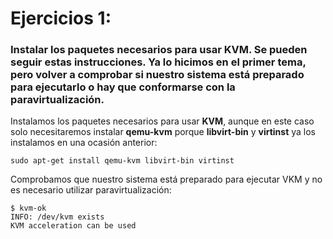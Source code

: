# Ejercicios 1:
### Instalar los paquetes necesarios para usar KVM. Se pueden seguir estas instrucciones. Ya lo hicimos en el primer tema, pero volver a comprobar si nuestro sistema está preparado para ejecutarlo o hay que conformarse con la paravirtualización.

Instalamos los paquetes necesarios para usar **KVM**, aunque en este caso solo necesitaremos instalar **qemu-kvm** porque **libvirt-bin** y **virtinst** ya los instalamos en una ocasión anterior:

```
sudo apt-get install qemu-kvm libvirt-bin virtinst
```

Comprobamos que nuestro sistema está preparado para ejecutar VKM y no es necesario utilizar paravirtualización:

```
$ kvm-ok
INFO: /dev/kvm exists
KVM acceleration can be used
```
